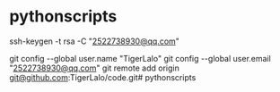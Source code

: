 # pythonscripts
ssh-keygen -t rsa -C "2522738930@qq.com"

git config --global user.name "TigerLalo"
git config --global user.email "2522738930@qq.com"
git remote add origin git@github.com:TigerLalo/code.git# pythonscripts
